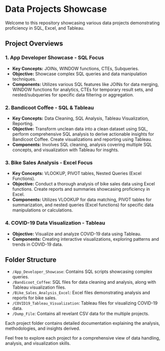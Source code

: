 # Data Projects Showcase

Welcome to this repository showcasing various data projects demonstrating proficiency in SQL, Excel, and Tableau.

## Project Overviews

### 1. App Developer Showcase - SQL Focus

- **Key Concepts:** JOINs, WINDOW functions, CTEs, Subqueries.
- **Objective:** Showcase complex SQL queries and data manipulation techniques.
- **Components:** Utilizes various SQL features like JOINs for data merging, WINDOW functions for analytics, CTEs for temporary result sets, and nested/subqueries for specific data filtering or aggregation.

### 2. Bandicoot Coffee - SQL & Tableau

- **Key Concepts:** Data Cleaning, SQL Analysis, Tableau Visualization, Reporting.
- **Objective:** Transform unclean data into a clean dataset using SQL, perform comprehensive SQL analysis to derive actionable insights for Bandicoot Coffee. Create visualizations and reporting using Tableau.
- **Components:** Involves SQL cleaning, analysis covering multiple SQL concepts, and visualization with Tableau for insghts. 
### 3. Bike Sales Analysis - Excel Focus

- **Key Concepts:** VLOOKUP, PIVOT tables, Nested Queries (Excel Functions).
- **Objective:** Conduct a thorough analysis of bike sales data using Excel functions. Create reports and summaries showcasing proficiency in Excel.
- **Components:** Utilizes VLOOKUP for data matching, PIVOT tables for summarization, and nested queries (Excel functions) for specific data manipulations or calculations.

### 4. COVID-19 Data Visualization - Tableau

- **Objective:** Visualize and analyze COVID-19 data using Tableau.
- **Components:** Creating interactive visualizations, exploring patterns and trends in COVID-19 data.

## Folder Structure

- `/App_Developer_Showcase`: Contains SQL scripts showcasing complex queries.
- `/Bandicoot_Coffee`: SQL files for data cleaning and analysis, along with Tableau visualization files.
- `/Bike_Sales_Analysis_Excel`: Excel files demonstrating analysis and reports for bike sales.
- `/COVID19_Tableau_Visualization`: Tableau files for visualizing COVID-19 data.
- `/Dump_File`: Contains all revelant CSV data for the multiple projects.

Each project folder contains detailed documentation explaining the analysis, methodologies, and insights derived.

Feel free to explore each project for a comprehensive view of data handling, analysis, and visualization skills.



  
  
  
  
 



